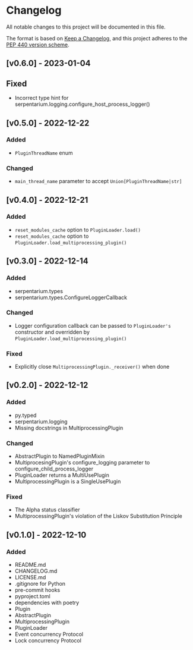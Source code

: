 # Changelog

All notable changes to this project will be documented in this file.

The format is based on [Keep a
Changelog](https://keepachangelog.com/en/1.0.0/), and this project adheres to
the [PEP 440 version scheme](https://peps.python.org/pep-0440/#version-scheme).

## [v0.6.0] - 2023-01-04
## Fixed
- Incorrect type hint for serpentarium.logging.configure_host_process_logger()


## [v0.5.0] - 2022-12-22
### Added
- `PluginThreadName` enum
### Changed
- `main_thread_name` parameter to accept `Union[PluginThreadName|str]`


## [v0.4.0] - 2022-12-21
### Added
- `reset_modules_cache` option to `PluginLoader.load()`
- `reset_modules_cache` option to `PluginLoader.load_multiprocessing_plugin()`


## [v0.3.0] - 2022-12-14
### Added
- serpentarium.types
- serpentarium.types.ConfigureLoggerCallback

### Changed
- Logger configuration callback can be passed to `PluginLoader's` constructor
  and overridden by `PluginLoader.load_multiprocessing_plugin()`

### Fixed
- Explicitly close `MultiprocessingPlugin._receiver()` when done


## [v0.2.0] - 2022-12-12
### Added
- py.typed
- serpentarium.logging
- Missing docstrings in MultiprocessingPlugin

### Changed
- AbstractPlugin to NamedPluginMixin
- MultiprocesingPlugin's configure_logging parameter to configure_child_process_logger
- PluginLoader returns a MultiUsePlugin
- MultiprocessingPlugin is a SingleUsePlugin

### Fixed
- The Alpha status classifier
- MultiprocessingPlugin's violation of the Liskov Substitution Principle


## [v0.1.0] - 2022-12-10
### Added
- README.md
- CHANGELOG.md
- LICENSE.md
- .gitignore for Python
- pre-commit hooks
- pyproject.toml
- dependencies with poetry
- Plugin
- AbstractPlugin
- MultiprocessingPlugin
- PluginLoader
- Event concurrency Protocol
- Lock concurrency Protocol
